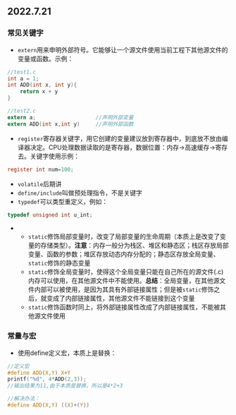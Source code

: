 ## 2022.7.21
### 常见关键字
- ```extern```用来申明外部符号。它能够让一个源文件使用当前工程下其他源文件的变量或函数。示例：
```c
//test1.c
int a = 1;
int ADD(int x, int y){
    return x + y
}

//test2.c
extern a;                   //声明外部变量
extern ADD(int x,int y)     //声明外部函数
```

- ```register```寄存器关键字，用它创建的变量建议放到寄存器中，到底放不放由编译器决定。CPU处理数据读取的是寄存器，数据位置：内存->高速缓存->寄存去。关键字使用示例：
```c
register int num=100;
```
- ```volatile```后期讲
- ```define/include```叫做预处理指令，不是关键字
- ```typedef```可以类型重定义，例如：
```c
typedef unsigned int u_int;
```
- + ```static```修饰局部变量时，改变了局部变量的生命周期（本质上是改变了变量的存储类型）。**注意**：内存一般分为栈区、堆区和静态区；栈区存放局部变量、函数的参数；堆区存放动态内存分配的；静态区存放全局变量、```static```修饰的静态变量
  + ```static```修饰全局变量时，使得这个全局变量只能在自己所在的源文件(.c)内存可以使用，在其他源文件中不能使用。**总结**：全局变量，在其他源文件内部可以被使用，是因为其具有外部链接属性；但是被```static```修饰之后，就变成了内部链接属性，其他源文件不能链接到这个变量
  + ```static```修饰函数时同上，将外部链接属性改成了内部链接属性，不能被其他源文件使用

### 常量与宏
- 使用define定义宏，本质上是替换：
```c
//定义宏
#define ADD(X,Y) X+Y
printf("%d", 4*ADD(2,3));
//输出结果为11,由于本质是替换，所以是4*2+3

//解决办法：
#define ADD(X,Y) ((X)+(Y))
```